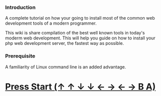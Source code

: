 ### Introduction

A complete tutorial on how your going to install most of the common web development tools of a modern programmer.

This wiki is share compilation of the best well known tools in today's moderm web development. This will help you guide on how to install your php web development server, the fastest way as possible.

### Prerequisite

A familiarity of Linux command line is an added advantage.


# [Press Start (↑ ↑ ↓ ↓ ← → ← → B A)](https://github.com/pokoot/tools/wiki)



